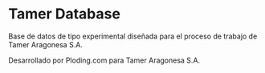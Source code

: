 # Tamer Database

Base de datos de tipo experimental diseñada para el proceso de trabajo de Tamer Aragonesa S.A.

Desarrollado por Ploding.com para Tamer Aragonesa S.A.
